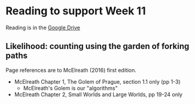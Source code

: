 # Reading to support Week 11

Reading is in the [Google Drive](https://drive.google.com/drive/folders/1t418DW77_pnFPG5BE3ZyGMmIEuKQ5qCp?usp=sharing)


## Likelihood: counting using the garden of forking paths

Page references are to McElreath (2016) first edition.

   * McElreath Chapter 1, The Golem of Prague, section 1.1 only (pp 1-3)
     * 	McElreath's Golem is our "algorithms"
   * McElreath Chapter 2, Small Worlds and Large Worlds, pp 19-24 only



